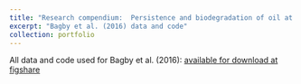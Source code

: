 ```yaml
---
title: "Research compendium:  Persistence and biodegradation of oil at the ocean floor following <i>Deepwater Horizon</i>"
excerpt: "Bagby et al. (2016) data and code"
collection: portfolio
---
```


All data and code used for Bagby et al. (2016):  [available for download at figshare](https://figshare.com/articles/Research_compendium_for_Bagby_et_al_Persistence_and_biodegradation_of_oil_at_the_ocean_floor_following_Deepwater_Horizon/4001262)
